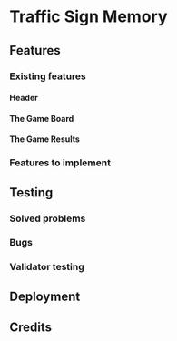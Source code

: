# Traffic Sign Memory

## Features

### Existing features

#### Header

#### The Game Board

#### The Game Results

### Features to implement

## Testing 

### Solved problems 

### Bugs

### Validator testing

## Deployment

## Credits



